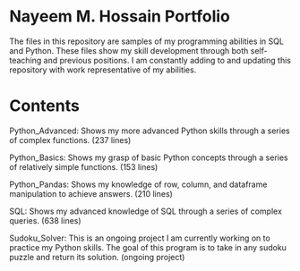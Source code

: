 # Nayeem M. Hossain Portfolio
The files in this repository are samples of my programming abilities in SQL and Python. These files show my skill development through both self-teaching and previous positions. I am constantly adding to and updating this repository with work representative of my abilities.

# Contents
Python_Advanced: Shows my more advanced Python skills through a series of complex functions. (237 lines)

Python_Basics: Shows my grasp of basic Python concepts through a series of relatively simple functions. (153 lines)

Python_Pandas: Shows my knowledge of row, column, and dataframe manipulation to achieve answers. (210 lines)

SQL: Shows my advanced knowledge of SQL through a series of complex queries. (638 lines)

Sudoku_Solver: This is an ongoing project I am currently working on to practice my Python skills. The goal of this program is to take in any sudoku puzzle and return its solution. (ongoing project)

